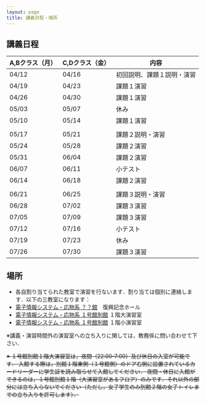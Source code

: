 ```yaml
---
layout: page
title: 講義日程・場所
---
```


## 講義日程
 
| A,Bクラス（月） | C,Dクラス（金） | 内容 |
| --- | --- | --- |
| 04/12 | 04/16 | 初回説明、課題１説明・演習 |
| 04/19 | 04/23 | 課題１演習 |
| 04/26 | 04/30 | 課題１演習 |
| 05/03 | 05/07 | 休み |
| 05/10 | 05/14 | 課題１演習 |
||||
| 05/17 | 05/21 | 課題２説明・演習 |
| 05/24 | 05/28 | 課題２演習 |
| 05/31 | 06/04 | 課題２演習 |
| 06/07 | 06/11 | 小テスト |
| 06/14 | 06/18 | 課題２演習 |
||||
| 06/21 | 06/25 | 課題３説明・演習 |
| 06/28 | 07/02 | 課題３演習 |
| 07/05 | 07/09 | 課題３演習 |
| 07/12 | 07/16 | 小テスト |
| 07/19 | 07/23 | 休み |
| 07/26 | 07/30 | 課題３演習 |


## 場所

+ 各自割り当てられた教室で演習を行ないます．割り当ては個別に連絡します．以下の三教室になります：
+ [電子情報システム・応物系 ？？館]()　復興記念ホール
+ [電子情報システム・応物系 １号館別館](http://www.eng.tohoku.ac.jp/map/?menu=campus&area=d&build=11) １階大演習室
+ [電子情報システム・応物系 １号館別館](http://www.eng.tohoku.ac.jp/map/?menu=campus&area=d&build=11) １階小演習室

※講義・演習時間外の演習室への立ち入りに関しては，教務係に問い合わせて下さい．

~~※ １号館別館１階大演習室は，夜間（22:00-7:00）及び休日の入室が可能です．
入館する際は，別館１階東側（１号館側）のドア右側に設置されているカードリーダーに学生証を読み取らせて入館してください．
夜間・休日に入館ができるのは，１号館別館１階（大演習室があるフロア）のみです．それ以外の部分には立ち入らないでください（ただし，女子学生のみ別館２階の女子トイレまでの立ち入りを許可します）．~~
